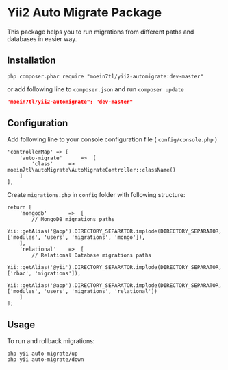 # Yii2 Auto Migrate Package
This package helps you to run migrations from different paths and databases in easier way.
 
## Installation

```
php composer.phar require "moein7tl/yii2-automigrate:dev-master" 
```

or add following line to `composer.json` and run `composer update`

```json
"moein7tl/yii2-automigrate": "dev-master"
```

## Configuration
Add following line to your console configuration file ( `config/console.php` )

```
'controllerMap' => [
    'auto-migrate'      =>  [
        'class'     =>  moein7tl\autoMigrate\AutoMigrateController::className()
    ]
],
```

Create `migrations.php` in `config` folder with following structure:
 
```
return [
    'mongodb'       =>  [
        // MongoDB migrations paths
        Yii::getAlias('@app').DIRECTORY_SEPARATOR.implode(DIRECTORY_SEPARATOR, ['modules', 'users', 'migrations', 'mongo']),
    ],
    'relational'    =>  [
        // Relational Database migrations paths
        Yii::getAlias('@yii').DIRECTORY_SEPARATOR.implode(DIRECTORY_SEPARATOR, ['rbac', 'migrations']),
        Yii::getAlias('@app').DIRECTORY_SEPARATOR.implode(DIRECTORY_SEPARATOR, ['modules', 'users', 'migrations', 'relational'])
    ]
];

```

## Usage

To run and rollback migrations:

```
php yii auto-migrate/up
php yii auto-migrate/down
```
